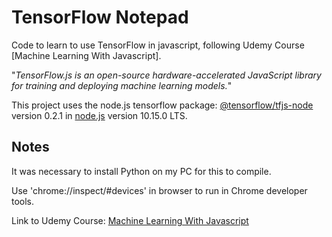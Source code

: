 # TensorFlow Notepad

Code to learn to use TensorFlow in javascript, following Udemy Course [Machine Learning With Javascript].

"_TensorFlow.js is an open-source hardware-accelerated JavaScript library for training and deploying machine learning models._"

This project uses the node.js tensorflow package: [@tensorflow/tfjs-node](https://www.npmjs.com/package/@tensorflow/tfjs-node) version 0.2.1 in [node.js](https://nodejs.org) version 10.15.0 LTS.

## Notes

It was necessary to install Python on my PC for this to compile. 

Use 'chrome://inspect/#devices' in browser to run in Chrome developer tools. 

Link to Udemy Course: [Machine Learning With Javascript](https://www.udemy.com/machine-learning-with-javascript/learn/v4/content)